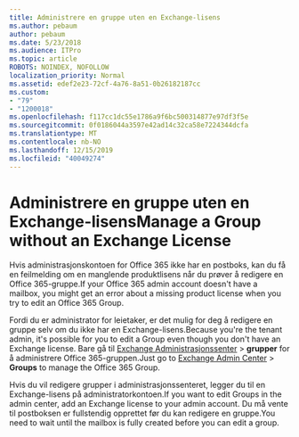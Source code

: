 ```yaml
---
title: Administrere en gruppe uten en Exchange-lisens
ms.author: pebaum
author: pebaum
ms.date: 5/23/2018
ms.audience: ITPro
ms.topic: article
ROBOTS: NOINDEX, NOFOLLOW
localization_priority: Normal
ms.assetid: edef2e23-72cf-4a76-8a51-0b26182187cc
ms.custom:
- "79"
- "1200018"
ms.openlocfilehash: f117cc1dc55e1786a9f6bc500314877e97df3f5e
ms.sourcegitcommit: 0f0186044a3597e42ad14c32ca58e7224344dcfa
ms.translationtype: MT
ms.contentlocale: nb-NO
ms.lasthandoff: 12/15/2019
ms.locfileid: "40049274"
---
```

# <a name="manage-a-group-without-an-exchange-license"></a><span data-ttu-id="a0d5d-102">Administrere en gruppe uten en Exchange-lisens</span><span class="sxs-lookup"><span data-stu-id="a0d5d-102">Manage a Group without an Exchange License</span></span>

<span data-ttu-id="a0d5d-103">Hvis administrasjonskontoen for Office 365 ikke har en postboks, kan du få en feilmelding om en manglende produktlisens når du prøver å redigere en Office 365-gruppe.</span><span class="sxs-lookup"><span data-stu-id="a0d5d-103">If your Office 365 admin account doesn't have a mailbox, you might get an error about a missing product license when you try to edit an Office 365 Group.</span></span>
  
<span data-ttu-id="a0d5d-104">Fordi du er administrator for leietaker, er det mulig for deg å redigere en gruppe selv om du ikke har en Exchange-lisens.</span><span class="sxs-lookup"><span data-stu-id="a0d5d-104">Because you're the tenant admin, it's possible for you to edit a Group even though you don't have an Exchange license.</span></span> <span data-ttu-id="a0d5d-105">Bare gå til [Exchange Administrasjonssenter](https://outlook.office365.com/ecp.aspx) \> **grupper** for å administrere Office 365-gruppen.</span><span class="sxs-lookup"><span data-stu-id="a0d5d-105">Just go to [Exchange Admin Center](https://outlook.office365.com/ecp.aspx) \> **Groups** to manage the Office 365 Group.</span></span>
  
<span data-ttu-id="a0d5d-106">Hvis du vil redigere grupper i administrasjonssenteret, legger du til en Exchange-lisens på administratorkontoen.</span><span class="sxs-lookup"><span data-stu-id="a0d5d-106">If you want to edit Groups in the admin center, add an Exchange license to your admin account.</span></span> <span data-ttu-id="a0d5d-107">Du må vente til postboksen er fullstendig opprettet før du kan redigere en gruppe.</span><span class="sxs-lookup"><span data-stu-id="a0d5d-107">You need to wait until the mailbox is fully created before you can edit a group.</span></span>
  